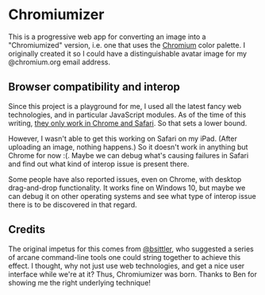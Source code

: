 # Chromiumizer

This is a progressive web app for converting an image into a "Chromiumized" version, i.e. one that uses the [Chromium](https://www.chromium.org/) color palette. I originally created it so I could have a distinguishable avatar image for my @chromium.org email address.

## Browser compatibility and interop

Since this project is a playground for me, I used all the latest fancy web technologies, and in particular JavaScript modules. As of the time of this writing, [they only work in Chrome and Safari](https://caniuse.com/#feat=es6-module). So that sets a lower bound.

However, I wasn't able to get this working on Safari on my iPad. (After uploading an image, nothing happens.) So it doesn't work in anything but Chrome for now :(. Maybe we can debug what's causing failures in Safari and find out what kind of interop issue is present there.

Some people have also reported issues, even on Chrome, with desktop drag-and-drop functionality. It works fine on Windows 10, but maybe we can debug it on other operating systems and see what type of interop issue there is to be discovered in that regard.

## Credits

The original impetus for this comes from [@bsittler](https://github.com/bsittler/), who suggested a series of arcane command-line tools one could string together to achieve this effect. I thought, why not just use web technologies, and get a nice user interface while we're at it? Thus, Chromiumizer was born. Thanks to Ben for showing me the right underlying technique!
